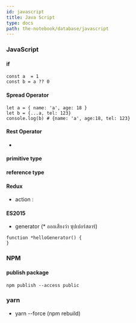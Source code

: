 ```yaml
---
id: javascript
title: Java Script
type: docs
path: the-notebook/database/javascript
---
```


### JavaScript

#### if
```
const a  = 1
const b = a ?? 0
```

####  Spread Operator
```
let a = { name: 'a', age: 18 }
let b = {...a, tel: 123}
console.log(b) # {name: 'a', age:18, tel: 123}
```

#### Rest Operator
-

#### primitive type

#### reference type

#### Redux
- action :

#### ES2015
- generator  (* ออกเสียงว่า ซุปเปอร์สตาร์)
```
function *helloGenerator() {
}
```

### NPM

#### publish package
```
npm publish --access public
```


### yarn
- yarn --force (npm rebuild)
